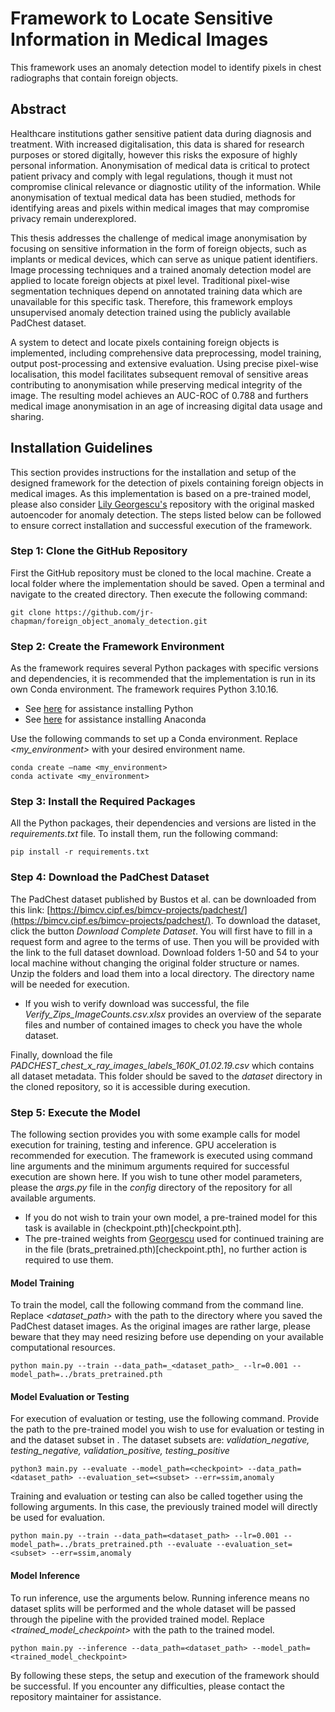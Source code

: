# Framework to Locate Sensitive Information in Medical Images 
This framework uses an anomaly detection model to identify pixels in chest radiographs that contain foreign objects. 

## Abstract 
Healthcare institutions gather sensitive patient data during diagnosis and treatment. With increased digitalisation, this data is shared for research purposes or stored digitally, however this risks the exposure of highly personal information. Anonymisation of medical data is critical to protect patient privacy and comply with legal regulations, though it must not compromise clinical relevance or diagnostic utility of the information. While anonymisation of textual medical data has been studied, methods for identifying areas and pixels within medical images that may compromise privacy remain underexplored.

This thesis addresses the challenge of medical image anonymisation by focusing on sensitive information in the form of foreign objects, such as implants or medical devices, which can serve as unique patient identifiers. Image processing techniques and a trained anomaly detection model are applied to locate foreign objects at pixel level. Traditional pixel-wise segmentation techniques depend on annotated training data which are unavailable for this specific task. Therefore, this framework employs unsupervised anomaly detection trained using the publicly available PadChest dataset. 

A system to detect and locate pixels containing foreign objects is implemented, including comprehensive data preprocessing, model training, output post-processing and extensive evaluation. Using precise pixel-wise localisation, this model facilitates subsequent removal of sensitive areas contributing to anonymisation while preserving medical integrity of the image. The resulting model achieves an AUC-ROC of 0.788 and furthers medical image anonymisation in an age of increasing digital data usage and sharing.

## Installation Guidelines 
This section provides instructions for the installation and setup of the designed framework for the detection of pixels containing foreign objects in medical images. As this implementation is based on a pre-trained model, please also consider [Lily Georgescu's](https://github.com/lilygeorgescu/MAE-medical-anomaly-detection.git) repository with the original masked autoencoder for anomaly detection. The steps listed below can be followed to ensure correct installation and successful execution of the framework. 

### Step 1: Clone the GitHub Repository 

First the GitHub repository must be cloned to the local machine. Create a local folder where the implementation should be saved. Open a terminal and navigate to the created directory. Then execute the following command: 

```
git clone https://github.com/jr-chapman/foreign_object_anomaly_detection.git
```

### Step 2: Create the Framework Environment

As the framework requires several Python packages with specific versions and dependencies, it is recommended that the implementation is run in its own Conda environment. The framework requires Python 3.10.16.
- See [here](https://www.python.org/downloads/) for assistance installing Python
- See [here](https://www.anaconda.com/download) for assistance installing Anaconda

Use the following commands to set up a Conda environment. Replace _<my_environment>_ with your desired environment name. 
```
conda create –name <my_environment>
conda activate <my_environment>
```

### Step 3: Install the Required Packages 
All the Python packages, their dependencies and versions are listed in the _requirements.txt_ file. To install them, run the following command: 
```
pip install -r requirements.txt 
```

### Step 4: Download the PadChest Dataset 
The PadChest dataset published by Bustos et al. can be downloaded from this link: [https://bimcv.cipf.es/bimcv-projects/padchest/](https://bimcv.cipf.es/bimcv-projects/padchest/).
To download the dataset, click the button _Download Complete Dataset_. You will first have to fill in a request form and agree to the terms of use. Then you will be provided with the link to the full dataset download. Download folders 1-50 and 54 to your local machine without changing the original folder structure or names. Unzip the folders and load them into a local directory. The directory name will be needed for execution. 

- If you wish to verify download was successful, the file _Verify_Zips_ImageCounts.csv.xlsx_ provides an overview of the separate files and number of contained images to check you have the whole dataset.

Finally, download the file _PADCHEST_chest_x_ray_images_labels_160K_01.02.19.csv_ which contains all dataset metadata. This folder should be saved to the _dataset_ directory in the cloned repository, so it is accessible during execution.

### Step 5: Execute the Model 

The following section provides you with some example calls for model execution for training, testing and inference. GPU acceleration is recommended for execution. The framework is executed using command line arguments and the minimum arguments required for successful execution are shown here. If you wish to tune other model parameters, please the _args.py_ file in the _config_ directory of the repository for all available arguments. 

- If you do not wish to train your own model, a pre-trained model for this task is available in (checkpoint.pth)[checkpoint.pth]. 
- The pre-trained weights from [Georgescu](https://github.com/lilygeorgescu/MAE-medical-anomaly-detection.git) used for continued training are in the file (brats_pretrained.pth)[checkpoint.pth], no further action is required to use them. 

#### Model Training 
To train the model, call the following command from the command line. Replace _<dataset_path>_ with the path to the directory where you saved the PadChest dataset images. As the original images are rather large, please beware that they may need resizing before use depending on your available computational resources. 

```
python main.py --train --data_path=_<dataset_path>_ --lr=0.001 --model_path=../brats_pretrained.pth 
```

#### Model Evaluation or Testing
For execution of evaluation or testing, use the following command. Provide the path to the pre-trained model you wish to use for evaluation or testing in _<checkpoint>_ and the dataset subset in _<subset>_. The dataset subsets are: _validation_negative, testing_negative, validation_positive, testing_positive_
```
python3 main.py --evaluate --model_path=<checkpoint> --data_path=<dataset_path> --evaluation_set=<subset> --err=ssim,anomaly
```

Training and evaluation or testing can also be called together using the following arguments. In this case, the previously trained model will directly be used for evaluation. 
```
python main.py --train --data_path=<dataset_path> --lr=0.001 --model_path=../brats_pretrained.pth --evaluate --evaluation_set=<subset> --err=ssim,anomaly
```

#### Model Inference 
To run inference, use the arguments below. Running inference means no dataset splits will be performed and the whole dataset will be passed through the pipeline with the provided trained model. Replace _<trained_model_checkpoint>_ with the path to the trained model. 

```
python main.py --inference --data_path=<dataset_path> --model_path=<trained_model_checkpoint>  
```

By following these steps, the setup and execution of the framework should be successful. If you encounter any difficulties, please contact the repository maintainer for assistance. 

